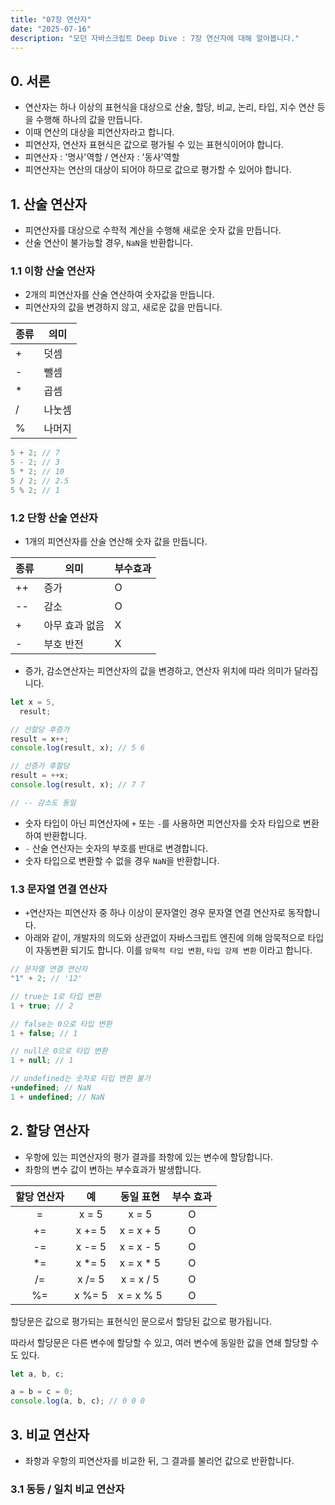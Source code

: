 ```yaml
---
title: "07장 연산자"
date: "2025-07-16"
description: "모던 자바스크립트 Deep Dive : 7장 연산자에 대해 알아봅니다."
---
```


## 0. 서론

- 연산자는 하나 이상의 표현식을 대상으로 산술, 할당, 비교, 논리, 타입, 지수 연산 등을 수행해 하나의 값을 만듭니다.
- 이때 연산의 대상을 피연산자라고 합니다.
- 피연산자, 연산자 표현식은 값으로 평가될 수 있는 표현식이어야 합니다.
- 피연산자 : '명사'역할 / 연산자 : '동사'역할
- 피연산자는 연산의 대상이 되어야 하므로 값으로 평가할 수 있어야 합니다.

## 1. 산술 연산자

- 피연산자를 대상으로 수학적 계산을 수행해 새로운 숫자 값을 만듭니다.
- 산술 연산이 불가능할 경우, `NaN`을 반환합니다.

### 1.1 이항 산술 연산자

- 2개의 피연산자를 산술 연산하여 숫자값을 만듭니다.
- 피연산자의 값을 변경하지 않고, 새로운 값을 만듭니다.

| 종류 | 의미   |
| ---- | ------ |
| +    | 덧셈   |
| -    | 뺄셈   |
| \*   | 곱셈   |
| /    | 나눗셈 |
| %    | 나머지 |

```js
5 + 2; // 7
5 - 2; // 3
5 * 2; // 10
5 / 2; // 2.5
5 % 2; // 1
```

### 1.2 단항 산술 연산자

- 1개의 피연산자를 산술 연산해 숫자 값을 만듭니다.

| 종류 | 의미           | 부수효과 |
| ---- | -------------- | -------- |
| ++   | 증가           | O        |
| --   | 감소           | O        |
| +    | 아무 효과 없음 | X        |
| -    | 부호 반전      | X        |

- 증가, 감소연산자는 피연산자의 값을 변경하고, 연산자 위치에 따라 의미가 달라집니다.

```js
let x = 5,
  result;

// 선할당 후증가
result = x++;
console.log(result, x); // 5 6

// 선증가 후할당
result = ++x;
console.log(result, x); // 7 7

// -- 감소도 동일
```

- 숫자 타입이 아닌 피연산자에 `+` 또는 `-`를 사용하면 피연산자를 숫자 타입으로 변환하여 반환합니다.
- `-` 산술 연산자는 숫자의 부호를 반대로 변경합니다.
- 숫자 타입으로 변환할 수 없을 경우 `NaN`을 반환합니다.

### 1.3 문자열 연결 연산자

- `+`연산자는 피연산자 중 하나 이상이 문자열인 경우 문자열 연결 연산자로 동작합니다.
- 아래와 같이, 개발자의 의도와 상관없이 자바스크립트 엔진에 의해 암묵적으로 타입이 자동변환 되기도 합니다. 이를 `암묵적 타입 변환`, `타입 강제 변환` 이라고 합니다.

```js
// 문자열 연결 연산자
"1" + 2; // '12'

// true는 1로 타입 변환
1 + true; // 2

// false는 0으로 타입 변환
1 + false; // 1

// null은 0으로 타입 변환
1 + null; // 1

// undefined는 숫자로 타입 변환 불가
+undefined; // NaN
1 + undefined; // NaN
```

## 2. 할당 연산자

- 우항에 있는 피연산자의 평가 결과를 좌항에 있는 변수에 할당합니다.
- 좌항의 변수 값이 변하는 부수효과가 발생합니다.

| 할당 연산자 |   예    | 동일 표현  | 부수 효과 |
| :---------: | :-----: | :--------: | :-------: |
|      =      |  x = 5  |   x = 5    |     O     |
|     +=      | x += 5  | x = x + 5  |     O     |
|     -=      | x -= 5  | x = x - 5  |     O     |
|     \*=     | x \*= 5 | x = x \* 5 |     O     |
|     /=      | x /= 5  | x = x / 5  |     O     |
|     %=      | x %= 5  | x = x % 5  |     O     |

할당문은 값으로 평가되는 표현식인 문으로서 할당된 값으로 평가됩니다.

따라서 할당문은 다른 변수에 할당할 수 있고, 여러 변수에 동일한 값을 연쇄 할당할 수도 있다.

```js
let a, b, c;

a = b = c = 0;
console.log(a, b, c); // 0 0 0
```

## 3. 비교 연산자

- 좌항과 우항의 피연산자를 비교한 뒤, 그 결과를 불리언 값으로 반환합니다.

### 3.1 동등 / 일치 비교 연산자
